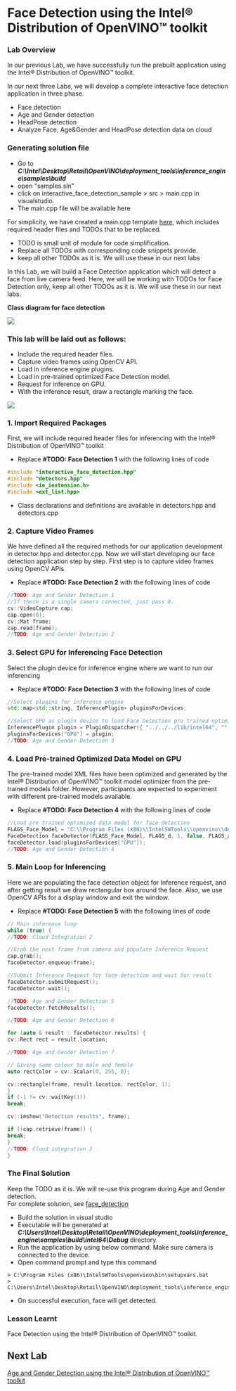 # Face Detection using the Intel® Distribution of OpenVINO™ toolkit
### Lab Overview
In our previous Lab, we have successfully run the prebuilt application using the Intel® Distribution of OpenVINO™ toolkit.

In our next three Labs, we will develop a complete interactive face detection application in three phase.
- Face detection
- Age and Gender detection
- HeadPose detection
- Analyze Face, Age&Gender and HeadPose detection data on cloud

### Generating solution file
- Go to ***C:\Intel\Desktop\Retail\OpenVINO\deployment_tools\inference_engine\samples\build***
- open "samples.sln"
- click on interactive_face_detection_sample > src > main.cpp in visualstudio.
- The main.cpp file will be available here

For simplicity, we have created a main.cpp template [here](./solutions/main.cpp.md), which includes required header files and TODOs that to be replaced.
- TODO is small unit of module for code simplification.
- Replace all TODOs with corresponding code snippets provide.
- keep all other TODOs as it is. We will  use these in our next labs

In this Lab, we will build a Face Detection application which will detect a face from live camera feed. Here, we will be working with TODOs for Face Detection only, keep all other TODOs as it is. We will  use these in our next labs.

**Class diagram for face detection**

![](images/faceDetection_class.png)

### This lab will be laid out as follows:
-	Include the required header files.
-	Capture video frames using OpenCV API.
-	Load in inference engine plugins.
-	Load in pre-trained optimized Face Detection model.
-	Request for inference on GPU.
-	With the inference result, draw a rectangle marking the face.

![](images/faceDetection_flowchart.png)

### 1. Import Required Packages

First, we will include required header files for inferencing with the Intel® Distribution of OpenVINO™ toolkit
- Replace **#TODO: Face Detection 1**  with the following lines of code

```cpp
#include "interactive_face_detection.hpp"
#include "detectors.hpp"
#include <ie_iextension.h>
#include <ext_list.hpp>

```
- Class declarations and definitions are available in detectors.hpp and detectors.cpp
### 2. Capture Video Frames
 We have defined all the required methods for our application development in detector.hpp and detector.cpp. Now we will start developing our face detection application step by step.
 First step is to capture video frames using OpenCV APIs
- Replace **#TODO: Face Detection 2** with the following lines of code

```cpp
//TODO: Age and Gender Detection 1
//If there is a single camera connected, just pass 0.
cv::VideoCapture cap;
cap.open(0);
cv::Mat frame;
cap.read(frame);
//TODO: Age and Gender Detection 2

  ```

### 3. Select GPU for Inferencing Face Detection
Select the plugin device for inference engine where we want to run our inferencing
- Replace **#TODO: Face Detection 3** with the following lines of code

```cpp
//Select plugins for inference engine
std::map<std::string, InferencePlugin> pluginsForDevices;

//Select GPU as plugin device to load Face Detection pre trained optimized model
InferencePlugin plugin = PluginDispatcher({ "../../../lib/intel64", "" }).getPluginByDevice("GPU");
pluginsForDevices["GPU"] = plugin;
//TODO: Age and Gender Detection 3


  ```

### 4. Load Pre-trained Optimized Data Model on GPU

The pre-trained model XML files have been optimized and generated by the Intel® Distribution of OpenVINO™ toolkit model optimizer from the pre-trained models folder. However, participants are expected to experiment with different pre-trained models available.
- Replace **#TODO: Face Detection 4** with the following lines of code

```cpp
//Load pre trained optimized data model for face detection
FLAGS_Face_Model = "C:\\Program Files (x86)\\IntelSWTools\\openvino\\deployment_tools\\tools\\model_downloader\\Transportation\\object_detection\\face\\pruned_mobilenet_reduced_ssd_shared_weights\\dldt\\face-detection-adas-0001.xml";
FaceDetection faceDetector(FLAGS_Face_Model, FLAGS_d, 1, false, FLAGS_async, FLAGS_t, FLAGS_r);
faceDetector.load(pluginsForDevices["GPU"]);
//TODO: Age and Gender Detection 4

  ```

### 5. Main Loop for Inferencing
Here we are populating the face detection object for Inference request, and after getting result we draw rectangular box around the face. Also, we use OpenCV APIs for a display window and exit the window.
- 	Replace **#TODO: Face Detection 5** with the following lines of code

```cpp
// Main inference loop
while (true) {
//TODO: Cloud Integration 2

//Grab the next frame from camera and populate Inference Request
cap.grab();
faceDetector.enqueue(frame);

//Submit Inference Request for face detection and wait for result
faceDetector.submitRequest();
faceDetector.wait();

//TODO: Age and Gender Detection 5
faceDetector.fetchResults();

//TODO: Age and Gender Detection 6

for (auto & result : faceDetector.results) {
cv::Rect rect = result.location;

//TODO: Age and Gender Detection 7

// Giving same colour to male and female
auto rectColor = cv::Scalar(0, 255, 0);

cv::rectangle(frame, result.location, rectColor, 1);
}
if (-1 != cv::waitKey(1))
break;

cv::imshow("Detection results", frame);

if (!cap.retrieve(frame)) {
break;
}
//TODO: Cloud integration 3
}


  ```

### The Final Solution
Keep the TODO as it is. We will re-use this program during Age and Gender detection.                 
For complete solution, see [face_detection](./solutions/facedetection.md)


- Build the solution in visual studio
- Executable will be generated at ***C:\Users\Intel\Desktop\Retail\OpenVINO\deployment_tools\inference_engine\samples\build\intel64\Debug*** directory.
- Run the application by using below command. Make sure camera is connected to the device.
- Open command prompt and type this command

```
> C:\Program Files (x86)\IntelSWTools\openvino\bin\setupvars.bat
> C:\Users\Intel\Desktop\Retail\OpenVINO\deployment_tools\inference_engine\samples\build\intel64\Debug\interactive_face_detection_demo.exe
 ```
 - On successful execution, face will get detected.

### Lesson Learnt
Face Detection using the Intel® Distribution of OpenVINO™ toolkit.

## Next Lab
[Age and Gender Detection using the Intel® Distribution of OpenVINO™ toolkit](./Age_Gender_Detection.md)
